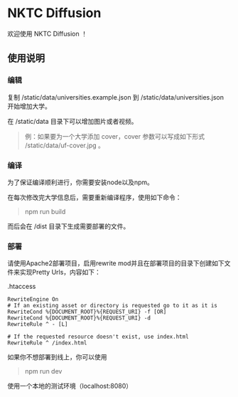 # NKTC Diffusion

欢迎使用 NKTC Diffusion ！

## 使用说明

### 编辑

复制 /static/data/universities.example.json 到 /static/data/universities.json 开始增加大学。

在 /static/data 目录下可以增加图片或者视频。

> 例：如果要为一个大学添加 cover，cover 参数可以写成如下形式 /static/data/uf-cover.jpg 。

### 编译

为了保证编译顺利进行，你需要安装node以及npm。

在每次修改完大学信息后，需要重新编译程序，使用如下命令：

> npm run build

而后会在 /dist 目录下生成需要部署的文件。

### 部署

请使用Apache2部署项目，启用rewrite mod并且在部署项目的目录下创建如下文件来实现Pretty Urls，内容如下：

.htaccess
```
RewriteEngine On
# If an existing asset or directory is requested go to it as it is
RewriteCond %{DOCUMENT_ROOT}%{REQUEST_URI} -f [OR]
RewriteCond %{DOCUMENT_ROOT}%{REQUEST_URI} -d
RewriteRule ^ - [L]

# If the requested resource doesn't exist, use index.html
RewriteRule ^ /index.html
```

如果你不想部署到线上，你可以使用

> npm run dev

使用一个本地的测试环境（localhost:8080）
